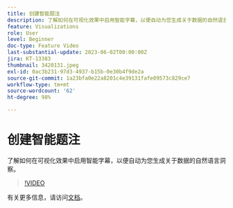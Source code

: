 ```yaml
---
title: 创建智能题注
description: 了解如何在可视化效果中启用智能字幕，以便自动为您生成关于数据的自然语言洞察。
feature: Visualizations
role: User
level: Beginner
doc-type: Feature Video
last-substantial-update: 2023-06-02T00:00:00Z
jira: KT-13383
thumbnail: 3420131.jpeg
exl-id: 0ac3b231-97d3-4937-b15b-0e30b4f9de2a
source-git-commit: 1a23bfa0e22a8201c4e39131fafe09573c829ce7
workflow-type: tm+mt
source-wordcount: '62'
ht-degree: 98%

---
```


# 创建智能题注

了解如何在可视化效果中启用智能字幕，以便自动为您生成关于数据的自然语言洞察。

>[!VIDEO](https://video.tv.adobe.com/v/3420131/?learn=on)

有关更多信息，请访问[文档](https://experienceleague.adobe.com/docs/analytics-platform/using/cja-workspace/visualizations/intelligent-captions.html?lang=en)。
